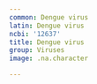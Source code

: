 ```yaml
---
common: Dengue virus
latin: Dengue virus
ncbi: '12637'
title: Dengue virus
group: Viruses
image: .na.character

---
```

